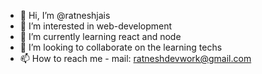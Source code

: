 - 👋 Hi, I’m @ratneshjais
- 👀 I’m interested in web-development
- 🌱 I’m currently learning react and node
- 💞️ I’m looking to collaborate on the learning techs
- 📫 How to reach me - mail: ratneshdevwork@gmail.com

<!---
ratneshjais/ratneshjais is a ✨ special ✨ repository because its `README.md` (this file) appears on your GitHub profile.
You can click the Preview link to take a look at your changes.
--->
